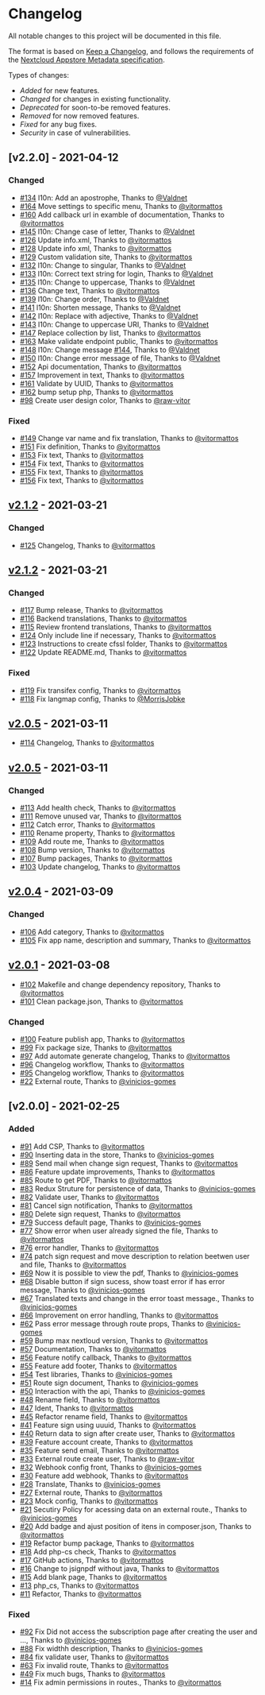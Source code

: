 # Changelog

All notable changes to this project will be documented in this file.

The format is based on [Keep a Changelog](https://keepachangelog.com/en/1.0.0/), and follows the requirements of the [Nextcloud Appstore Metadata specification](https://nextcloudappstore.readthedocs.io/en/latest/developer.html#changelog).

Types of changes:
- *Added* for new features.
- *Changed* for changes in existing functionality.
- *Deprecated* for soon-to-be removed features.
- *Removed* for now removed features.
- *Fixed* for any bug fixes.
- *Security* in case of vulnerabilities. 

<!-- changelog-linker -->

## [v2.2.0] - 2021-04-12

### Changed

- [#134] l10n: Add an apostrophe, Thanks to [@Valdnet]
- [#164] Move settings to specific menu, Thanks to [@vitormattos]
- [#160] Add callback url in examble of documentation, Thanks to [@vitormattos]
- [#145] l10n: Change case of letter, Thanks to [@Valdnet]
- [#126] Update info.xml, Thanks to [@vitormattos]
- [#128] Update info xml, Thanks to [@vitormattos]
- [#129] Custom validation site, Thanks to [@vitormattos]
- [#132] l10n: Change to singular, Thanks to [@Valdnet]
- [#133] l10n: Correct text string for login, Thanks to [@Valdnet]
- [#135] l10n: Change to uppercase, Thanks to [@Valdnet]
- [#136] Change text, Thanks to [@vitormattos]
- [#139] l10n: Change order, Thanks to [@Valdnet]
- [#141] l10n: Shorten message, Thanks to [@Valdnet]
- [#142] l10n: Replace with adjective, Thanks to [@Valdnet]
- [#143] l10n: Change to uppercase URI, Thanks to [@Valdnet]
- [#147] Replace collection by list, Thanks to [@vitormattos]
- [#163] Make validate endpoint public, Thanks to [@vitormattos]
- [#148] l10n: Change message [#144], Thanks to [@Valdnet]
- [#150] l10n: Change error message of file, Thanks to [@Valdnet]
- [#152] Api documentation, Thanks to [@vitormattos]
- [#157] Improvement in text, Thanks to [@vitormattos]
- [#161] Validate by UUID, Thanks to [@vitormattos]
- [#162] bump setup php, Thanks to [@vitormattos]
- [#98] Create user design color, Thanks to [@raw-vitor]

### Fixed

- [#149] Change var name and fix translation, Thanks to [@vitormattos]
- [#151] Fix definition, Thanks to [@vitormattos]
- [#153] Fix text, Thanks to [@vitormattos]
- [#154] Fix text, Thanks to [@vitormattos]
- [#155] Fix text, Thanks to [@vitormattos]
- [#156] Fix text, Thanks to [@vitormattos]

## [v2.1.2] - 2021-03-21

### Changed

- [#125] Changelog, Thanks to [@vitormattos]

## [v2.1.2] - 2021-03-21

### Changed

- [#117] Bump release, Thanks to [@vitormattos]
- [#116] Backend translations, Thanks to [@vitormattos]
- [#115] Review frontend translations, Thanks to [@vitormattos]
- [#124] Only include line if necessary, Thanks to [@vitormattos]
- [#123] Instructions to create cfssl folder, Thanks to [@vitormattos]
- [#122] Update README.md, Thanks to [@vitormattos]

### Fixed

- [#119] Fix transifex config, Thanks to [@vitormattos]
- [#118] Fix langmap config, Thanks to [@MorrisJobke]

## [v2.0.5] - 2021-03-11

- [#114] Changelog, Thanks to [@vitormattos]

## [v2.0.5] - 2021-03-11

### Changed

- [#113] Add health check, Thanks to [@vitormattos]
- [#111] Remove unused var, Thanks to [@vitormattos]
- [#112] Catch error, Thanks to [@vitormattos]
- [#110] Rename property, Thanks to [@vitormattos]
- [#109] Add route me, Thanks to [@vitormattos]
- [#108] Bump version, Thanks to [@vitormattos]
- [#107] Bump packages, Thanks to [@vitormattos]
- [#103] Update changelog, Thanks to [@vitormattos]

## [v2.0.4] - 2021-03-09

### Changed

- [#106] Add category, Thanks to [@vitormattos]
- [#105] Fix app name, description and summary, Thanks to [@vitormattos]

## [v2.0.1] - 2021-03-08
- [#102] Makefile and change dependency repository, Thanks to [@vitormattos]
- [#101] Clean package.json, Thanks to [@vitormattos]

### Changed

- [#100] Feature publish app, Thanks to [@vitormattos]
- [#99] Fix package size, Thanks to [@vitormattos]
- [#97] Add automate generate changelog, Thanks to [@vitormattos]
- [#96] Changelog workflow, Thanks to [@vitormattos]
- [#95] Changelog workflow, Thanks to [@vitormattos]
- [#22] External route, Thanks to [@vinicios-gomes]

## [v2.0.0] - 2021-02-25

### Added

- [#91] Add CSP, Thanks to [@vitormattos]
- [#90] Inserting data in the store, Thanks to [@vinicios-gomes]
- [#89] Send mail when change sign request, Thanks to [@vitormattos]
- [#86] Feature update improvements, Thanks to [@vitormattos]
- [#85] Route to get PDF, Thanks to [@vitormattos]
- [#83] Redux Struture for persistence of data, Thanks to [@vinicios-gomes]
- [#82] Validate user, Thanks to [@vitormattos]
- [#81] Cancel sign notification, Thanks to [@vitormattos]
- [#80] Delete sign request, Thanks to [@vitormattos]
- [#79] Success default page, Thanks to [@vinicios-gomes]
- [#77] Show error when user already signed the file, Thanks to [@vitormattos]
- [#76] error handler, Thanks to [@vitormattos]
- [#74] patch sign request and move description to relation beetwen user and file, Thanks to [@vitormattos]
- [#69] Now it is possible to view the pdf, Thanks to [@vinicios-gomes]
- [#68] Disable button if sign sucess, show toast error if has error message, Thanks to [@vinicios-gomes]
- [#67] Translated texts and change in the error toast message., Thanks to [@vinicios-gomes]
- [#66] Improvement on error handling, Thanks to [@vitormattos]
- [#62] Pass error message through route props, Thanks to [@vinicios-gomes]
- [#59] Bump max nextloud version, Thanks to [@vitormattos]
- [#57] Documentation, Thanks to [@vitormattos]
- [#56] Feature notify callback, Thanks to [@vitormattos]
- [#55] Feature add footer, Thanks to [@vitormattos]
- [#54] Test libraries, Thanks to [@vinicios-gomes]
- [#51] Route sign document, Thanks to [@vinicios-gomes]
- [#50] Interaction with the api, Thanks to [@vinicios-gomes]
- [#48] Rename field, Thanks to [@vitormattos]
- [#47] Ident, Thanks to [@vitormattos]
- [#45] Refactor rename field, Thanks to [@vitormattos]
- [#41] Feature sign using uuuid, Thanks to [@vitormattos]
- [#40] Return data to sign after create user, Thanks to [@vitormattos]
- [#39] Feature account create, Thanks to [@vitormattos]
- [#35] Feature send email, Thanks to [@vitormattos]
- [#33] External route create user, Thanks to [@raw-vitor]
- [#32] Webhook config front, Thanks to [@vinicios-gomes]
- [#30] Feature add webhook, Thanks to [@vitormattos]
- [#28] Translate, Thanks to [@vinicios-gomes]
- [#27] External route, Thanks to [@vitormattos]
- [#23] Mock config, Thanks to [@vitormattos]
- [#21] Secutiry Policy for acessing data on an external route., Thanks to [@vinicios-gomes]
- [#20] Add badge and ajust position of itens in composer.json, Thanks to [@vitormattos]
- [#19] Refactor bump package, Thanks to [@vitormattos]
- [#18] Add php-cs check, Thanks to [@vitormattos]
- [#17] GitHub actions, Thanks to [@vitormattos]
- [#16] Change to jsignpdf without java, Thanks to [@vitormattos]
- [#15] Add blank page, Thanks to [@vitormattos]
- [#13] php_cs, Thanks to [@vitormattos]
- [#11] Refactor, Thanks to [@vitormattos]

### Fixed

- [#92] Fix Did not access the subscription page after creating the user and …, Thanks to [@vinicios-gomes]
- [#88] Fix widthh description, Thanks to [@vinicios-gomes]
- [#84] fix validate user, Thanks to [@vitormattos]
- [#63] Fix invalid route, Thanks to [@vitormattos]
- [#49] Fix much bugs, Thanks to [@vitormattos]
- [#14] Fix admin permissions in routes., Thanks to [@vitormattos]

[@vitormattos]: https://github.com/vitormattos
[@vinicios-gomes]: https://github.com/vinicios-gomes
[@raw-vitor]: https://github.com/raw-vitor
[#96]: https://github.com/LibreSign/libresign/pull/96
[#95]: https://github.com/LibreSign/libresign/pull/95
[#92]: https://github.com/LibreSign/libresign/pull/92
[#91]: https://github.com/LibreSign/libresign/pull/91
[#90]: https://github.com/LibreSign/libresign/pull/90
[#89]: https://github.com/LibreSign/libresign/pull/89
[#88]: https://github.com/LibreSign/libresign/pull/88
[#86]: https://github.com/LibreSign/libresign/pull/86
[#85]: https://github.com/LibreSign/libresign/pull/85
[#84]: https://github.com/LibreSign/libresign/pull/84
[#83]: https://github.com/LibreSign/libresign/pull/83
[#82]: https://github.com/LibreSign/libresign/pull/82
[#81]: https://github.com/LibreSign/libresign/pull/81
[#80]: https://github.com/LibreSign/libresign/pull/80
[#79]: https://github.com/LibreSign/libresign/pull/79
[#77]: https://github.com/LibreSign/libresign/pull/77
[#76]: https://github.com/LibreSign/libresign/pull/76
[#74]: https://github.com/LibreSign/libresign/pull/74
[#69]: https://github.com/LibreSign/libresign/pull/69
[#68]: https://github.com/LibreSign/libresign/pull/68
[#67]: https://github.com/LibreSign/libresign/pull/67
[#66]: https://github.com/LibreSign/libresign/pull/66
[#63]: https://github.com/LibreSign/libresign/pull/63
[#62]: https://github.com/LibreSign/libresign/pull/62
[#59]: https://github.com/LibreSign/libresign/pull/59
[#57]: https://github.com/LibreSign/libresign/pull/57
[#56]: https://github.com/LibreSign/libresign/pull/56
[#55]: https://github.com/LibreSign/libresign/pull/55
[#54]: https://github.com/LibreSign/libresign/pull/54
[#51]: https://github.com/LibreSign/libresign/pull/51
[#50]: https://github.com/LibreSign/libresign/pull/50
[#49]: https://github.com/LibreSign/libresign/pull/49
[#48]: https://github.com/LibreSign/libresign/pull/48
[#47]: https://github.com/LibreSign/libresign/pull/47
[#45]: https://github.com/LibreSign/libresign/pull/45
[#41]: https://github.com/LibreSign/libresign/pull/41
[#40]: https://github.com/LibreSign/libresign/pull/40
[#39]: https://github.com/LibreSign/libresign/pull/39
[#35]: https://github.com/LibreSign/libresign/pull/35
[#33]: https://github.com/LibreSign/libresign/pull/33
[#32]: https://github.com/LibreSign/libresign/pull/32
[#30]: https://github.com/LibreSign/libresign/pull/30
[#28]: https://github.com/LibreSign/libresign/pull/28
[#27]: https://github.com/LibreSign/libresign/pull/27
[#23]: https://github.com/LibreSign/libresign/pull/23
[#22]: https://github.com/LibreSign/libresign/pull/22
[#21]: https://github.com/LibreSign/libresign/pull/21
[#20]: https://github.com/LibreSign/libresign/pull/20
[#19]: https://github.com/LibreSign/libresign/pull/19
[#18]: https://github.com/LibreSign/libresign/pull/18
[#17]: https://github.com/LibreSign/libresign/pull/17
[#16]: https://github.com/LibreSign/libresign/pull/16
[#15]: https://github.com/LibreSign/libresign/pull/15
[#14]: https://github.com/LibreSign/libresign/pull/14
[#13]: https://github.com/LibreSign/libresign/pull/13
[#11]: https://github.com/LibreSign/libresign/pull/11
[#100]: https://github.com/LibreSign/libresign/pull/100
[#99]: https://github.com/LibreSign/libresign/pull/99
[#97]: https://github.com/LibreSign/libresign/pull/97
[#113]: https://github.com/LibreSign/libresign/pull/113
[#112]: https://github.com/LibreSign/libresign/pull/112
[#111]: https://github.com/LibreSign/libresign/pull/111
[#110]: https://github.com/LibreSign/libresign/pull/110
[#109]: https://github.com/LibreSign/libresign/pull/109
[#108]: https://github.com/LibreSign/libresign/pull/108
[#107]: https://github.com/LibreSign/libresign/pull/107
[#106]: https://github.com/LibreSign/libresign/pull/106
[#105]: https://github.com/LibreSign/libresign/pull/105
[#103]: https://github.com/LibreSign/libresign/pull/103
[#102]: https://github.com/LibreSign/libresign/pull/102
[#101]: https://github.com/LibreSign/libresign/pull/101
[v2.0.4]: https://github.com/LibreSign/libresign/compare/v2.0.2...v2.0.4
[v2.0.2]: https://github.com/LibreSign/libresign/compare/v2.0.1...v2.0.2
[v2.0.1]: https://github.com/LibreSign/libresign/compare/v2.0.0...v2.0.1
[#116]: https://github.com/LibreSign/libresign/pull/116
[#115]: https://github.com/LibreSign/libresign/pull/115
[#114]: https://github.com/LibreSign/libresign/pull/114
[v2.0.5]: https://github.com/LibreSign/libresign/compare/v2.0.4...v2.0.5
[#118]: https://github.com/LibreSign/libresign/pull/118
[#117]: https://github.com/LibreSign/libresign/pull/117
[@MorrisJobke]: https://github.com/MorrisJobke
[#124]: https://github.com/LibreSign/libresign/pull/124
[#123]: https://github.com/LibreSign/libresign/pull/123
[#122]: https://github.com/LibreSign/libresign/pull/122
[#119]: https://github.com/LibreSign/libresign/pull/119
[v2.1.2]: https://github.com/LibreSign/libresign/compare/v2.0.5...v2.1.2
[#164]: https://github.com/LibreSign/libresign/pull/164
[#163]: https://github.com/LibreSign/libresign/pull/163
[#162]: https://github.com/LibreSign/libresign/pull/162
[#161]: https://github.com/LibreSign/libresign/pull/161
[#160]: https://github.com/LibreSign/libresign/pull/160
[#157]: https://github.com/LibreSign/libresign/pull/157
[#156]: https://github.com/LibreSign/libresign/pull/156
[#155]: https://github.com/LibreSign/libresign/pull/155
[#154]: https://github.com/LibreSign/libresign/pull/154
[#153]: https://github.com/LibreSign/libresign/pull/153
[#152]: https://github.com/LibreSign/libresign/pull/152
[#151]: https://github.com/LibreSign/libresign/pull/151
[#150]: https://github.com/LibreSign/libresign/pull/150
[#149]: https://github.com/LibreSign/libresign/pull/149
[#148]: https://github.com/LibreSign/libresign/pull/148
[#147]: https://github.com/LibreSign/libresign/pull/147
[#145]: https://github.com/LibreSign/libresign/pull/145
[#144]: https://github.com/LibreSign/libresign/pull/144
[#143]: https://github.com/LibreSign/libresign/pull/143
[#142]: https://github.com/LibreSign/libresign/pull/142
[#141]: https://github.com/LibreSign/libresign/pull/141
[#139]: https://github.com/LibreSign/libresign/pull/139
[#136]: https://github.com/LibreSign/libresign/pull/136
[#135]: https://github.com/LibreSign/libresign/pull/135
[#134]: https://github.com/LibreSign/libresign/pull/134
[#133]: https://github.com/LibreSign/libresign/pull/133
[#132]: https://github.com/LibreSign/libresign/pull/132
[#129]: https://github.com/LibreSign/libresign/pull/129
[#128]: https://github.com/LibreSign/libresign/pull/128
[#126]: https://github.com/LibreSign/libresign/pull/126
[#125]: https://github.com/LibreSign/libresign/pull/125
[#98]: https://github.com/LibreSign/libresign/pull/98
[@Valdnet]: https://github.com/Valdnet
